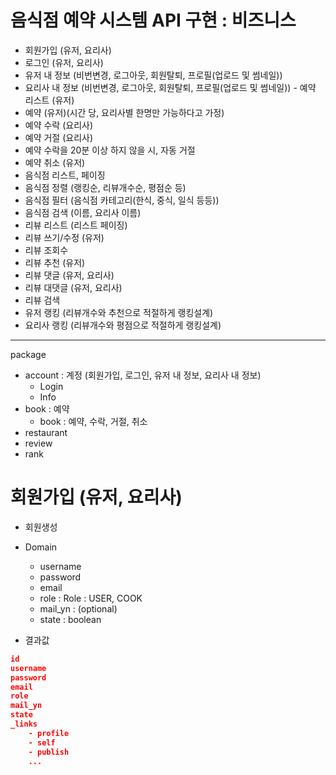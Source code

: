 # 음식점 예약 시스템 API 구현 : 비즈니스

 - 회원가입 (유저, 요리사)
 - 로그인 (유저, 요리사)
 - 유저 내 정보 (비번변경, 로그아웃, 회원탈퇴, 프로필(업로드 및 썸네일))
 - 요리사 내 정보 (비번변경, 로그아웃, 회원탈퇴, 프로필(업로드 및 썸네일)) - 예약 리스트 (유저)
 - 예약 (유저)(시간 당, 요리사별 한명만 가능하다고 가정)
 - 예약 수락 (요리사)
 - 예약 거절 (요리사)
 - 예약 수락을 20분 이상 하지 않을 시, 자동 거절
 - 예약 취소 (유저)
 - 음식점 리스트, 페이징
 - 음식점 정렬 (랭킹순, 리뷰개수순, 평점순 등)
 - 음식점 필터 (음식점 카테고리(한식, 중식, 일식 등등))
 - 음식점 검색 (이름, 요리사 이름)
 - 리뷰 리스트 (리스트 페이징)
 - 리뷰 쓰기/수정 (유저)
 - 리뷰 조회수
 - 리뷰 추천 (유저)
 - 리뷰 댓글 (유저, 요리사)
 - 리뷰 대댓글 (유저, 요리사)
 - 리뷰 검색
 - 유저 랭킹 (리뷰개수와 추천으로 적절하게 랭킹설계)
 - 요리사 랭킹 (리뷰개수와 평점으로 적절하게 랭킹설계)
 
----
 
package
- account : 계정 (회원가입, 로그인, 유저 내 정보, 요리사 내 정보)
    - Login
    - Info
- book : 예약 
    - book : 예약, 수락, 거절, 취소
- restaurant
- review
- rank
 
 
# 회원가입 (유저, 요리사)
- 회원생성
- Domain
    - username
    - password
    - email
    - role  : Role : USER, COOK
    - mail_yn : (optional)
    - state : boolean
    
- 결과값
```json
id
username
password
email
role
mail_yn
state
_links
    - profile
    - self
    - publish
    ...
```
    